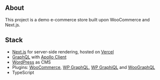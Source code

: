 ## About

This project is a demo e-commerce store built upon WooCommerce and Next.js.

## Stack

-   [Next.js](https://nextjs.org) for server-side rendering, hosted on [Vercel](https://vercel.com/)
-   [GraphQL](https://graphql.org/) with [Apollo Client](https://www.apollographql.com/docs/)
-   [WordPress](https://wordpress.org/) as CMS
-   Plugins: [WooCommerce](https://woocommerce.com/), [WP GraphQL](https://github.com/wp-graphql/wp-graphql), [WP GraphiQL](https://github.com/wp-graphql/wp-graphiql) and [WooGraphQL](https://github.com/wp-graphql/wp-graphql-woocommerce)
-   TypeScript
